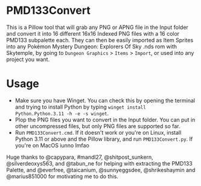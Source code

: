 # PMD133Convert

This is a Pillow tool that will grab any PNG or APNG file in the Input folder and convert it into 16 different 16x16 Indexed PNG files with a 16 color PMD133 subpalette each. They can then be easily imported as Item Sprites into any Pokémon Mystery Dungeon: Explorers Of Sky .nds rom with Skytemple, by going to `Dungeon Graphics` > `Items` > `Import`, or used into any project you want.

# Usage

* Make sure you have Winget. You can check this by opening the terminal and trying to install Python by typing `winget install Python.Python.3.11 -h -e -s winget`.
* Plop the PNG files you want to convert in the Input folder. You can put in other uncompressed files, but only PNG files are supported so far.
* Run `PMD133Convert.cmd`. If it doesn't work or you're on Linux, install Python 3.11 or above and the Pillow library, and run `PMD133Convert.py`. If you're on MacOS iunno lmfao

Huge thanks to @capypara, #mandl27, @shitpost_sunkern, @silverdeoxys563, and @tabun_ne for helping with extracting the PMD133 Palette, and @everfree, @taicanium, @sunnyeggsdee, @shrikeshaymin and @marius851000 for motivating me to do this.